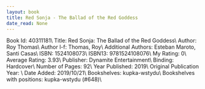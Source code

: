 ```yaml
---
layout: book
title: Red Sonja - The Ballad of the Red Goddess
date_read: None
---
```


Book Id: 40311181\ 
Title: Red Sonja: The Ballad of the Red Goddess\ 
Author: Roy Thomas\ 
Author l-f: Thomas, Roy\ 
Additional Authors: Esteban Maroto, Santi Casas\ 
ISBN: 1524108073\ 
ISBN13: 9781524108076\ 
My Rating: 0\ 
Average Rating: 3.93\ 
Publisher: Dynamite Entertainment\ 
Binding: Hardcover\ 
Number of Pages: 92\ 
Year Published: 2019\ 
Original Publication Year: \ 
Date Added: 2019/10/21\ 
Bookshelves: kupka-wstydu\ 
Bookshelves with positions: kupka-wstydu (#648)\ 

